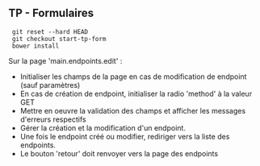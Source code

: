 ## TP - Formulaires

     git reset --hard HEAD
     git checkout start-tp-form
     bower install

Sur la page 'main.endpoints.edit' :

* Initialiser les champs de la page en cas de modification de endpoint (sauf paramètres)
* En cas de création de endpoint, initialiser la radio 'method' à la valeur GET
* Mettre en oeuvre la validation des champs et afficher les messages d'erreurs respectifs
* Gérer la création et la modification d'un endpoint.
* Une fois le endpoint créé ou modifier, rediriger vers la liste des endpoints.
* Le bouton 'retour' doit renvoyer vers la page des endpoints
